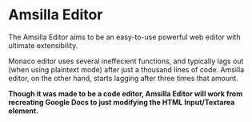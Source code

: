 # Amsilla Editor
The Amsilla Editor aims to be an easy-to-use powerful web editor with ultimate extensibility.

Monaco editor uses several ineffecient functions, and typically lags out (when using plaintext mode) after just a thousand lines of code.
Amsilla editor, on the other hand, starts lagging after three times that amount.

**Though it was made to be a code editor, Amsilla Editor will work from recreating Google Docs to just modifying the HTML Input/Textarea element.**
